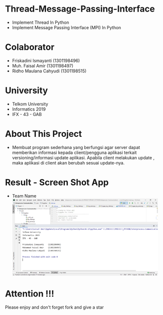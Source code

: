 # Thread-Message-Passing-Interface
- Implement Thread In Python
- Implement Message Passing Interface (MPI) In Python

# Colaborator
- Friskadini Ismayanti (1301198496)
- Muh. Faisal Amir  (1301198497)
- Ridho Maulana Cahyudi  (1301198515)

# University
- Telkom University
- Informatics 2019
- IFX - 43 - GAB

# About This Project
- Membuat program sederhana yang berfungsi agar server dapat memberikan informasi kepada client/pengguna aplikasi terkait versioning/informasi update aplikasi. Apabila client melakukan update ,	maka aplikasi di client akan berubah sesuai update-nya.

# Result - Screen Shot App
- Team Name
![ScreenShoot Apps](docs/image/team_name.png?raw=true)

# Attention !!!
Please enjoy and don't forget fork and give a star